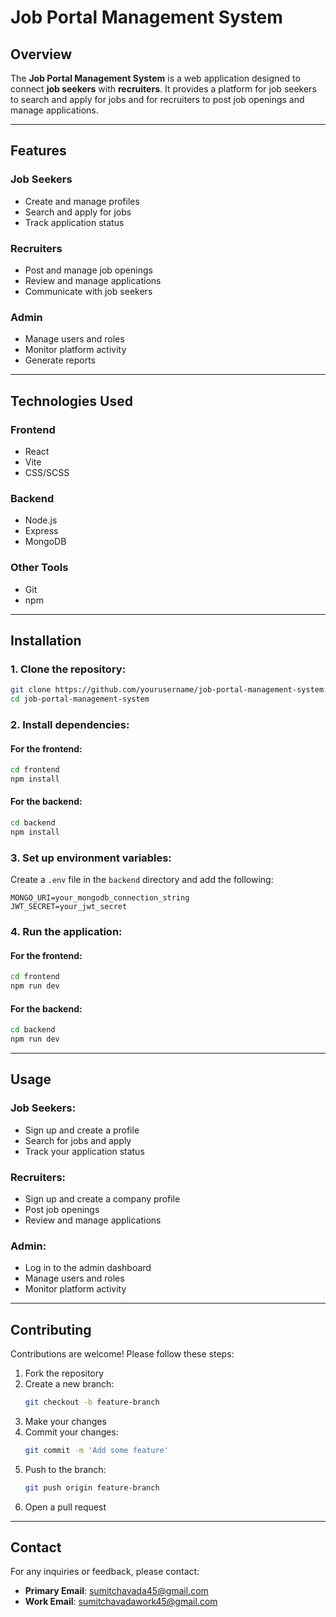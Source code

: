 # Job Portal Management System

## Overview
The **Job Portal Management System** is a web application designed to connect **job seekers** with **recruiters**. It provides a platform for job seekers to search and apply for jobs and for recruiters to post job openings and manage applications.

---

## Features

### **Job Seekers**
- Create and manage profiles
- Search and apply for jobs
- Track application status

### **Recruiters**
- Post and manage job openings
- Review and manage applications
- Communicate with job seekers

### **Admin**
- Manage users and roles
- Monitor platform activity
- Generate reports

---

## Technologies Used

### **Frontend**
- React
- Vite
- CSS/SCSS

### **Backend**
- Node.js
- Express
- MongoDB

### **Other Tools**
- Git
- npm

---

## Installation

### **1. Clone the repository:**
```sh
git clone https://github.com/yourusername/job-portal-management-system.git
cd job-portal-management-system
```

### **2. Install dependencies:**

#### For the frontend:
```sh
cd frontend
npm install
```

#### For the backend:
```sh
cd backend
npm install
```

### **3. Set up environment variables:**
Create a `.env` file in the `backend` directory and add the following:
```env
MONGO_URI=your_mongodb_connection_string
JWT_SECRET=your_jwt_secret
```

### **4. Run the application:**

#### For the frontend:
```sh
cd frontend
npm run dev
```

#### For the backend:
```sh
cd backend
npm run dev
```

---

## Usage

### **Job Seekers:**
- Sign up and create a profile
- Search for jobs and apply
- Track your application status

### **Recruiters:**
- Sign up and create a company profile
- Post job openings
- Review and manage applications

### **Admin:**
- Log in to the admin dashboard
- Manage users and roles
- Monitor platform activity

---

## Contributing
Contributions are welcome! Please follow these steps:

1. Fork the repository
2. Create a new branch:
   ```sh
   git checkout -b feature-branch
   ```
3. Make your changes
4. Commit your changes:
   ```sh
   git commit -m 'Add some feature'
   ```
5. Push to the branch:
   ```sh
   git push origin feature-branch
   ```
6. Open a pull request

---

## Contact

For any inquiries or feedback, please contact:

- **Primary Email**: [sumitchavada45@gmail.com](mailto:sumitchavada45@gmail.com)
- **Work Email**: [sumitchavadawork45@gmail.com](mailto:sumitchavadawork45@gmail.com)
